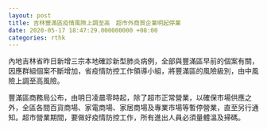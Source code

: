 ```yaml
---
layout: post
title: 吉林豐滿區疫情風險上調至高　超市外商貿企業明起停業
date: 2020-05-17 18:47:29.000000000 +08:00
categories: rthk
---
```


內地吉林省昨日新增三宗本地確診新型肺炎病例，全部與豐滿區早前的個案有關，因應群組個案不斷增加，省疫情防控工作領導小組，將豐滿區的風險級別，由中風險上調至高風險。

豐滿區商務局公布，由明日凌晨零時起，除了超市正常營業，以確保市場供應之外，全區各間百貨商場、家電商場、家居商場及專業市場等暫停營業，直至另行通知。超市營業期間，要做好疫情防控工作，所有進出人員必須量體溫及掃碼。
